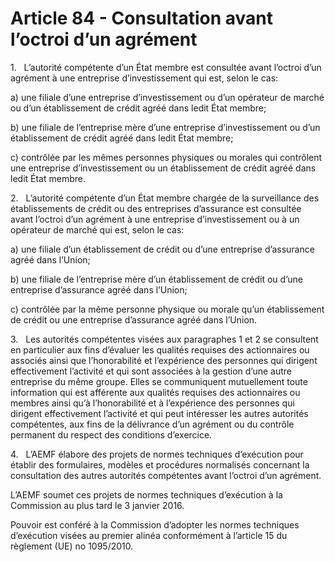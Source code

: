 # Article 84 - Consultation avant l’octroi d’un agrément


1.   L’autorité compétente d’un État membre est consultée avant l’octroi d’un agrément à une entreprise d’investissement qui est, selon le cas:

a) une filiale d’une entreprise d’investissement ou d’un opérateur de marché ou d’un établissement de crédit agréé dans ledit État membre;

b) une filiale de l’entreprise mère d’une entreprise d’investissement ou d’un établissement de crédit agréé dans ledit État membre;

c) contrôlée par les mêmes personnes physiques ou morales qui contrôlent une entreprise d’investissement ou un établissement de crédit agréé dans ledit État membre.

2.   L’autorité compétente d’un État membre chargée de la surveillance des établissements de crédit ou des entreprises d’assurance est consultée avant l’octroi d’un agrément à une entreprise d’investissement ou à un opérateur de marché qui est, selon le cas:

a) une filiale d’un établissement de crédit ou d’une entreprise d’assurance agréé dans l’Union;

b) une filiale de l’entreprise mère d’un établissement de crédit ou d’une entreprise d’assurance agréé dans l’Union;

c) contrôlée par la même personne physique ou morale qu’un établissement de crédit ou une entreprise d’assurance agréé dans l’Union.

3.   Les autorités compétentes visées aux paragraphes 1 et 2 se consultent en particulier aux fins d’évaluer les qualités requises des actionnaires ou associés ainsi que l’honorabilité et l’expérience des personnes qui dirigent effectivement l’activité et qui sont associées à la gestion d’une autre entreprise du même groupe. Elles se communiquent mutuellement toute information qui est afférente aux qualités requises des actionnaires ou membres ainsi qu’à l’honorabilité et à l’expérience des personnes qui dirigent effectivement l’activité et qui peut intéresser les autres autorités compétentes, aux fins de la délivrance d’un agrément ou du contrôle permanent du respect des conditions d’exercice.

4.   L’AEMF élabore des projets de normes techniques d’exécution pour établir des formulaires, modèles et procédures normalisés concernant la consultation des autres autorités compétentes avant l’octroi d’un agrément.

L’AEMF soumet ces projets de normes techniques d’exécution à la Commission au plus tard le 3 janvier 2016.

Pouvoir est conféré à la Commission d’adopter les normes techniques d’exécution visées au premier alinéa conformément à l’article 15 du règlement (UE) no 1095/2010.

